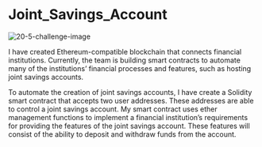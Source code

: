 # Joint_Savings_Account

![20-5-challenge-image](https://user-images.githubusercontent.com/87047448/151646111-57231578-12be-4a88-8c81-35d965d50b21.png)


I have created Ethereum-compatible blockchain that connects financial institutions. Currently, the team is building smart contracts to automate many of the institutions’ financial processes and features, such as hosting joint savings accounts.

To automate the creation of joint savings accounts, I have create a Solidity smart contract that accepts two user addresses. These addresses are able to control a joint savings account. My smart contract uses ether management functions to implement a financial institution’s requirements for providing the features of the joint savings account. These features will consist of the ability to deposit and withdraw funds from the account.

